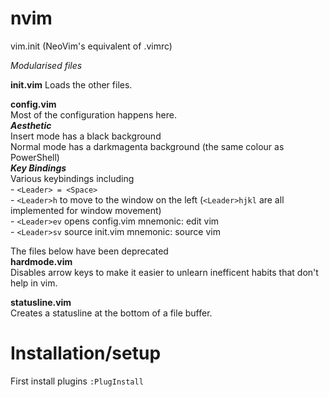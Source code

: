 # nvim
 vim.init (NeoVim's equivalent of .vimrc)


 *Modularised files*

**init.vim**
Loads the other files.

**config.vim**  
Most of the configuration happens here.  
***Aesthetic***  
 Insert mode has a black background  
 Normal mode has a darkmagenta background (the same colour as PowerShell)  
***Key Bindings***  
 Various keybindings including  
	- `<Leader> = <Space>`  
	- `<Leader>h` to move to the window on the left (`<Leader>hjkl` are all implemented for window movement)  
	- `<Leader>ev` opens config.vim mnemonic: edit vim  
	- `<Leader>sv` source init.vim mnemonic: source vim  

The files below have been deprecated  
**hardmode.vim**  
Disables arrow keys to make it easier to unlearn inefficent habits that don't help in vim.  

**statusline.vim**  
Creates a statusline at the bottom of a file buffer.  


# Installation/setup  

First install plugins `:PlugInstall`
